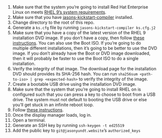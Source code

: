 1. Make sure that the system you’re going to install Red Hat Enterprise
Linux on meets [RHEL 9’s system requirements](https://access.redhat.com/documentation/en-us/red_hat_enterprise_linux/9/html-single/performing_a_standard_rhel_9_installation/index#system-requirements-reference_installing-RHEL).
2. Make sure that you have [jasons-kickstart-compiler](https://jasonyundt.website/gitweb?p=jasons-kickstart-compiler;a=summary) installed.
3. Change directory to the root of this repo.
4. Generate a `ks.cfg` file by running `jasons-kickstart-compiler ks.cfg.j2`
5. Make sure that you have a copy of the latest version of the RHEL 9
installation DVD image. If you don’t have a copy, then follow
[these instructions](https://access.redhat.com/documentation/en-us/red_hat_enterprise_linux/9/html/performing_a_standard_rhel_9_installation/assembly_preparing-for-your-installation_installing-rhel#downloading-a-specific-beta-iso-image_downloading-beta-installation-images). You can also use the Boot ISO. If you’re going to do multiple different installations, then it’s going to be better to use the DVD image. If you don’t already have the Boot or DVD image downloaded, then it will probably be faster to use the Boot ISO to do a single installation.
6. Verify the integrity of that image. The download page for the installation DVD should provides its SHA-256 hash. You can run `sha256sum <path-to-iso> | grep <expected-hash>` to verify the integrity of the image.
7. Create a bootable USB drive using the installation DVD image.
8. Make sure that the system that you’re going to install RHEL on is configured such that you can press a key to choose to boot from a USB drive. The system must not default to booting the USB drive or else you’ll get stuck in an infinite reboot loop.
9. Follow [these instructions](https://access.redhat.com/documentation/en-us/red_hat_enterprise_linux/9/html/performing_an_advanced_rhel_9_installation/starting-kickstart-installations_installing-rhel-as-an-experienced-user#starting-a-kickstart-installation-automatically-using-a-local-volume_starting-kickstart-installations).
10. Once the display manager loads, log in.
11. Open a terminal.
12. Generate an SSH key by running `ssh-keygen -t ed25519`
13. Add the public key to `git@jasonyundt.website`’s `authorized_keys`
